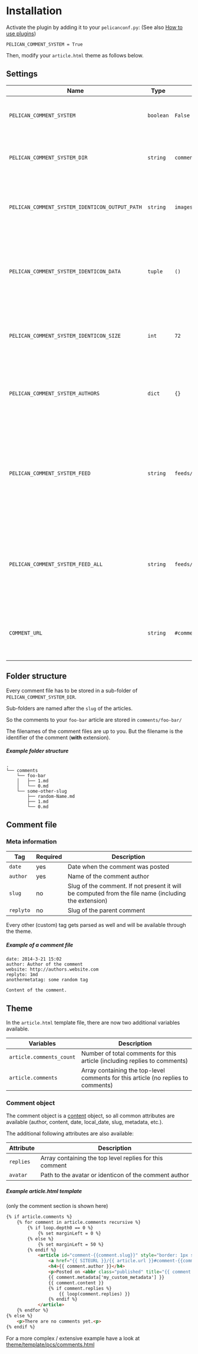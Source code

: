 # Installation

Activate the plugin by adding it to your `pelicanconf.py`: (See also [How to use plugins](https://github.com/getpelican/pelican-plugins/tree/master/#how-to-use-plugins))

	PELICAN_COMMENT_SYSTEM = True

Then, modify your `article.html` theme as follows below.

## Settings

Name                                           | Type      | Default                      | Description
-----------------------------------------------|-----------|------------------------------|-------
`PELICAN_COMMENT_SYSTEM`                       | `boolean` | `False`                      | Activates or deactivates the comment system
`PELICAN_COMMENT_SYSTEM_DIR`                   | `string`  | `comments`                   | Folder where the comments are stored, relative to `PATH`
`PELICAN_COMMENT_SYSTEM_IDENTICON_OUTPUT_PATH` | `string`  | `images/identicon`           | Relative URL to the output folder where the identicons are stored
`PELICAN_COMMENT_SYSTEM_IDENTICON_DATA`        | `tuple`   | `()`                         | Contains all Metadata tags, which in combination identifies a comment author (like `('author', 'email')`)
`PELICAN_COMMENT_SYSTEM_IDENTICON_SIZE`        | `int`     | `72`                         | Width and height of the identicons. Has to be a multiple of 3.
`PELICAN_COMMENT_SYSTEM_AUTHORS`               | `dict`    | `{}`                         | Comment authors, which should have a specific avatar. More info [here](avatars.md)
`PELICAN_COMMENT_SYSTEM_FEED`                  | `string`  |`feeds/comment.%s.atom.xml`   | Relative URL to output the Atom feed for each article.`%s` gets replaced with the slug of the article. More info [here](http://docs.getpelican.com/en/latest/settings.html#feed-settings)
`PELICAN_COMMENT_SYSTEM_FEED_ALL`              | `string`  |`feeds/comments.all.atom.xml` | Relative URL to output the Atom feed which contains all comments of all articles. More info [here](http://docs.getpelican.com/en/latest/settings.html#feed-settings)
`COMMENT_URL`                                  | `string`  | `#comment-{slug}`            | `{slug}` gets replaced with the slug of the comment. More info [here](feed.md)

## Folder structure

Every comment file has to be stored in a sub-folder of `PELICAN_COMMENT_SYSTEM_DIR`.

Sub-folders are named after the `slug` of the articles.

So the comments to your `foo-bar` article are stored in `comments/foo-bar/`

The filenames of the comment files are up to you. But the filename is the identifier of the comment (**with** extension).

##### Example folder structure

	.
	└── comments
		└── foo-bar
		│   ├── 1.md
		│   └── 0.md
		└── some-other-slug
			├── random-Name.md
			├── 1.md
			└── 0.md


## Comment file

### Meta information

Tag           | Required  | Description
--------------|-----------|----------------
`date`        | yes       | Date when the comment was posted
`author`      | yes       | Name of the comment author
`slug`        | no        | Slug of the comment. If not present it will be computed from the file name (including the extension)
`replyto`     | no        | Slug of the parent comment

Every other (custom) tag gets parsed as well and will be available through the theme.

##### Example of a comment file

	date: 2014-3-21 15:02
	author: Author of the comment
	website: http://authors.website.com
	replyto: 1md
	anothermetatag: some random tag

	Content of the comment.

## Theme

In the `article.html` template file, there are now two additional variables available.

Variables                | Description
-------------------------|--------------------------
`article.comments_count` | Number of total comments for this article (including replies to comments)
`article.comments`       | Array containing the top-level comments for this article (no replies to comments)

### Comment object

The comment object is a [content](https://github.com/getpelican/pelican/blob/master/pelican/contents.py#L34) object, so all common attributes are available (author, content, date, local_date, slug, metadata, etc.).

The additional following attributes are also available:

Attribute  | Description
-----------|--------------------------
`replies`  | Array containing the top level replies for this comment
`avatar`   | Path to the avatar or identicon of the comment author

##### Example article.html template

(only the comment section is shown here)

```html
{% if article.comments %}
	{% for comment in article.comments recursive %}
		{% if loop.depth0 == 0 %}
			{% set marginLeft = 0 %}
		{% else %}
			{% set marginLeft = 50 %}
		{% endif %}
			<article id="comment-{{comment.slug}}" style="border: 1px solid #DDDDDD; padding: 5px 0px 0px 5px; margin: 0px -1px 5px {{marginLeft}}px;">
				<a href="{{ SITEURL }}/{{ article.url }}#comment-{{comment.slug}}" rel="bookmark" title="Permalink to this comment">Permalink</a>
				<h4>{{ comment.author }}</h4>
				<p>Posted on <abbr class="published" title="{{ comment.date.isoformat() }}">{{ comment.locale_date }}</abbr></p>
				{{ comment.metadata['my_custom_metadata'] }}
				{{ comment.content }}
				{% if comment.replies %}
					{{ loop(comment.replies) }}
				{% endif %}
			</article>
	{% endfor %}
{% else %}
	<p>There are no comments yet.<p>
{% endif %}
```

For a more complex / extensive example have a look at [theme/template/pcs/comments.html](../theme/template/pcs/comments.html)